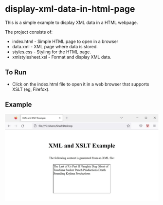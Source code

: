 # display-xml-data-in-html-page
This is a simple example to display XML data in a HTML webpage.

The project consists of:
* index.html - Simple HTML page to open in a browser
* data.xml - XML page where data is stored.
* styles.css - Styling for the HTML page.
* xmlstylesheet.xsl - Format and display XML data.

## To Run

* Click on the index.html file to open it in a web browser that supports XSLT (eg, Firefox).


## Example

![alt text](preview.jpg)
